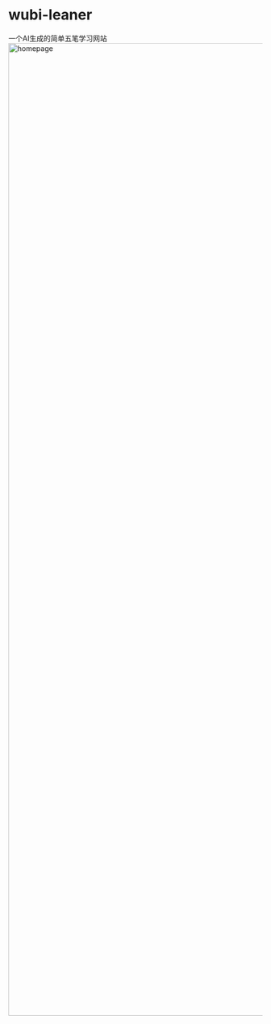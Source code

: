 # wubi-leaner
一个AI生成的简单五笔学习网站
<img width="1924" alt="homepage" src="https://github.com/user-attachments/assets/0cb78f87-871c-4b85-a9ab-27823fab4aaa" />
